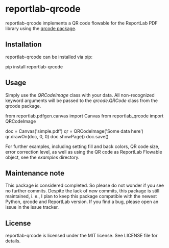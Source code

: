 reportlab-qrcode
================

reportlab-qrcode implements a QR code flowable for the ReportLab PDF library
using the [qrcode package](https://pypi.org/project/qrcode/).


Installation
------------

reportlab-qrcode can be installed via pip:

   pip install reportlab-qrcode


Usage
-----

Simply use the *QRCodeImage* class with your data. All non-recognized keyword
arguments will be passed to the *qrcode.QRCode* class from the qrcode package.

   from reportlab.pdfgen.canvas import Canvas
   from reportlab\_qrcode import QRCodeImage

   doc = Canvas('simple.pdf')
   qr = QRCodeImage('Some data here')
   qr.drawOn(doc, 0, 0)
   doc.showPage()
   doc.save()

For further examples, including setting fill and back colors, QR code size,
error correction level, as well as using the QR code as ReportLab Flowable
object, see the *examples* directory.


Maintenance note
----------------

This package is considered completed. So please do not wonder if you see no
further commits. Despite the lack of new commits, this package is still
maintained, i. e., I plan to keep this package compatible with the newest
Python, qrcode and ReportLab version. If you find a bug, please open an issue
in the issue tracker.


License
-------

reportlab-qrcode is licensed under the MIT license. See LICENSE file for
details.

